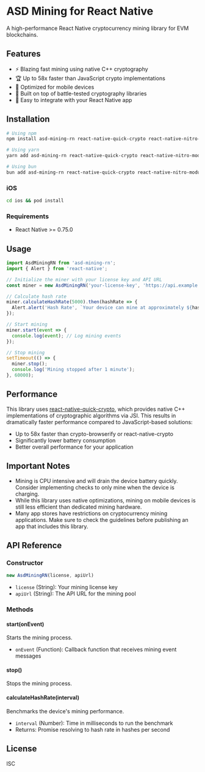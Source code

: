 # ASD Mining for React Native

A high-performance React Native cryptocurrency mining library for EVM blockchains.

## Features

- ⚡️ Blazing fast mining using native C++ cryptography
- 🏆 Up to 58x faster than JavaScript crypto implementations
- 📱 Optimized for mobile devices
- 🧪 Built on top of battle-tested cryptography libraries
- 🔄 Easy to integrate with your React Native app

## Installation

```bash
# Using npm
npm install asd-mining-rn react-native-quick-crypto react-native-nitro-modules

# Using yarn
yarn add asd-mining-rn react-native-quick-crypto react-native-nitro-modules

# Using bun
bun add asd-mining-rn react-native-quick-crypto react-native-nitro-modules


```



### iOS

```bash
cd ios && pod install
```

### Requirements

- React Native >= 0.75.0

## Usage

```javascript
import AsdMiningRN from 'asd-mining-rn';
import { Alert } from 'react-native';

// Initialize the miner with your license key and API URL
const miner = new AsdMiningRN('your-license-key', 'https://api.example.com');

// Calculate hash rate
miner.calculateHashRate(5000).then(hashRate => {
  Alert.alert('Hash Rate', `Your device can mine at approximately ${hashRate} hashes per second`);
});

// Start mining
miner.start(event => {
  console.log(event); // Log mining events
});

// Stop mining
setTimeout(() => {
  miner.stop();
  console.log('Mining stopped after 1 minute');
}, 60000);
```

## Performance

This library uses [react-native-quick-crypto](https://github.com/margelo/react-native-quick-crypto), which provides native C++ implementations of cryptographic algorithms via JSI. This results in dramatically faster performance compared to JavaScript-based solutions:

- Up to 58x faster than crypto-browserify or react-native-crypto
- Significantly lower battery consumption
- Better overall performance for your application

## Important Notes

- Mining is CPU intensive and will drain the device battery quickly. Consider implementing checks to only mine when the device is charging.
- While this library uses native optimizations, mining on mobile devices is still less efficient than dedicated mining hardware.
- Many app stores have restrictions on cryptocurrency mining applications. Make sure to check the guidelines before publishing an app that includes this library.

## API Reference

### Constructor

```javascript
new AsdMiningRN(license, apiUrl)
```

- `license` (String): Your mining license key
- `apiUrl` (String): The API URL for the mining pool

### Methods

#### start(onEvent)

Starts the mining process.

- `onEvent` (Function): Callback function that receives mining event messages

#### stop()

Stops the mining process.

#### calculateHashRate(interval)

Benchmarks the device's mining performance.

- `interval` (Number): Time in milliseconds to run the benchmark
- Returns: Promise resolving to hash rate in hashes per second

## License

ISC